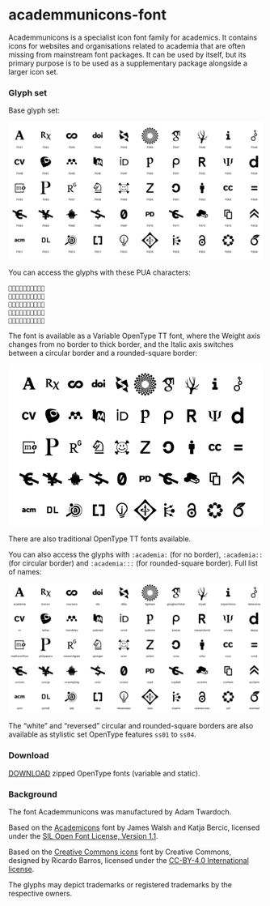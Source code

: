 # academmunicons-font

Academmunicons is a specialist icon font family for academics. It contains icons for websites and organisations related to academia that are often missing from mainstream font packages. It can be used by itself, but its primary purpose is to be used as a supplementary package alongside a larger icon set.

### Glyph set

Base glyph set:

![specimen](specimen.png)

You can access the glyphs with these PUA characters:

```





```

The font is available as a Variable OpenType TT font, where the Weight axis changes from no border to thick border, and the Italic axis switches between a circular border and a rounded-square border:

![variable](./documentation/variable.gif)

There are also traditional OpenType TT fonts available.

You can also access the glyphs with `:academia:` (for no border), `:academia::` (for circular border) and `:academia:::` (for rounded-square border). Full list of names:

![specimen](./documentation/glyphs-base-names.png)

The “white” and “reversed” circular and rounded-square borders are also available as stylistic set OpenType features `ss01` to `ss04`.

### Download

[DOWNLOAD](./dist/academmunicons-fonts-200415.zip) zipped OpenType fonts (variable and static).

### Background

The font Academmunicons was manufactured by Adam Twardoch.

Based on the [Academicons](https://jpswalsh.github.io/academicons/) font by James Walsh and Katja Bercic, licensed under the [SIL Open Font License, Version 1.1](http://scripts.sil.org/OFL).

Based on the [Creative Commons icons](https://cc-icons.github.io/) font by Creative Commons, designed by Ricardo Barros, licensed under the [CC-BY-4.0 International license](https://creativecommons.org/licenses/by/4.0/).

The glyphs may depict trademarks or registered trademarks by the respective owners.
